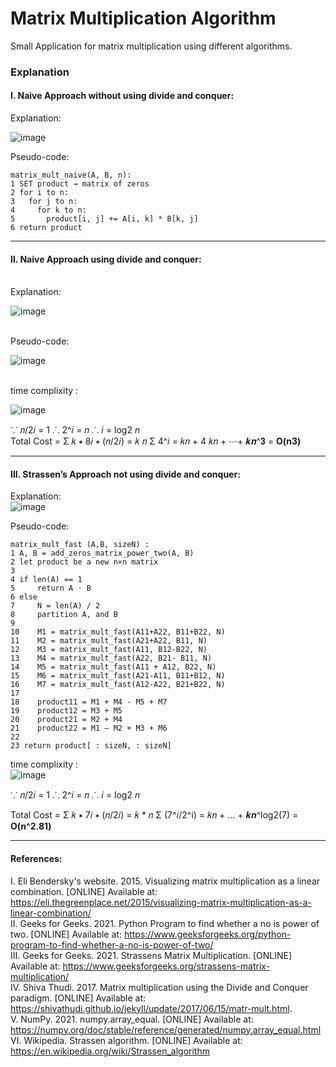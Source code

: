 # Matrix Multiplication Algorithm

Small Application for matrix multiplication using different algorithms.

### Explanation 
#### I. Naive Approach without using divide and conquer:

Explanation:  <br>

![image](https://user-images.githubusercontent.com/84231705/148701108-ced52c10-ff77-4005-b92c-f2b4801c412c.png)

Pseudo-code:
```
matrix_mult_naive(A, B, n):
1 SET product → matrix of zeros
2 for i to n:
3   for j to n:
4     for k to n:
5       product[i, j] += A[i, k] * B[k, j]
6 return product
```

<hr>

#### II. Naive Approach using divide and conquer:
<br>
Explanation:
<br>

![image](https://user-images.githubusercontent.com/84231705/148701172-30ff5dea-d54e-4d5d-a977-f9d4e49764b8.png)

<br>
Pseudo-code:
<br>

![image](https://user-images.githubusercontent.com/84231705/148701192-4a76ba3b-7a82-485d-9a56-275236837d3d.png)

<br>
time complixity :
<br>

![image](https://user-images.githubusercontent.com/84231705/148701211-5921902f-e0cf-4f52-acd2-7083f47f180d.png)


⸪ 𝑛/2𝑖 = 1    ⸫ 2^𝑖 = 𝑛    ⸫ 𝑖 = log2 𝑛
<br>
Total Cost = Σ 𝑘 ∗ 8𝑖 ∗ (𝑛/2𝑖) = 𝑘 𝑛 Σ 4^𝑖 = 𝑘𝑛 + 4 𝑘𝑛 + ⋯+ 𝒌𝒏^𝟑 = **O(n3)**

<hr>

#### III. Strassen’s Approach not using divide and conquer:

Explanation:
<br>
![image](https://user-images.githubusercontent.com/84231705/148701318-38d41673-9dd7-434a-b106-254b48c9dc36.png)
<br>

Pseudo-code:
```
matrix_mult_fast (A,B, sizeN) :
1 A, B = add_zeros_matrix_power_two(A, B)
2 let product be a new n×n matrix
3
4 if len(A) == 1
5     return A ⋅ B
6 else
7     N = len(A) / 2
8     partition A, and B
9
10    M1 = matrix_mult_fast(A11+A22, B11+B22, N)
11    M2 = matrix_mult_fast(A21+A22, B11, N)
12    M3 = matrix_mult_fast(A11, B12-B22, N)
13    M4 = matrix_mult_fast(A22, B21- B11, N)
14    M5 = matrix_mult_fast(A11 + A12, B22, N)
15    M6 = matrix_mult_fast(A21-A11, B11+B12, N)
16    M7 = matrix_mult_fast(A12-A22, B21+B22, N) 
17 
18    product11 = M1 + M4 - M5 + M7 
19    product12 = M3 + M5 
20    product21 = M2 + M4 
21    product22 = M1 – M2 + M3 + M6 
22 
23 return product[ : sizeN, : sizeN]
```

time complixity : 
<br>
![image](https://user-images.githubusercontent.com/84231705/148701404-2fdd7668-6d24-4c6d-91dc-a62dfc700e1d.png)


⸪ 𝑛/2𝑖 = 1    ⸫ 2^𝑖 = 𝑛     ⸫ 𝑖 = log2 𝑛

Total Cost = Σ 𝑘 ∗ 7𝑖 ∗ (𝑛/2𝑖) = 𝑘 * 𝑛 Σ (7^𝑖/2^i) = 𝑘𝑛 + ... + 𝒌𝒏^log2(7) = **O(n^2.81)**

<hr>

#### References: <br>
I. Eli Bendersky's website. 2015. Visualizing matrix multiplication as a linear combination. [ONLINE] Available at: https://eli.thegreenplace.net/2015/visualizing-matrix-multiplication-as-a-linear-combination/ <br>
II. Geeks for Geeks. 2021. Python Program to find whether a no is power of two. [ONLINE] Available at: https://www.geeksforgeeks.org/python-program-to-find-whether-a-no-is-power-of-two/<br>
III. Geeks for Geeks. 2021. Strassens Matrix Multiplication. [ONLINE] Available at: https://www.geeksforgeeks.org/strassens-matrix-multiplication/ <br>
IV. Shiva Thudi. 2017. Matrix multiplication using the Divide and Conquer paradigm. [ONLINE] Available at: https://shivathudi.github.io/jekyll/update/2017/06/15/matr-mult.html. <br>
V. NumPy. 2021. numpy.array_equal. [ONLINE] Available at: https://numpy.org/doc/stable/reference/generated/numpy.array_equal.html <br>
VI. Wikipedia. Strassen algorithm. [ONLINE] Available at: https://en.wikipedia.org/wiki/Strassen_algorithm <br>
